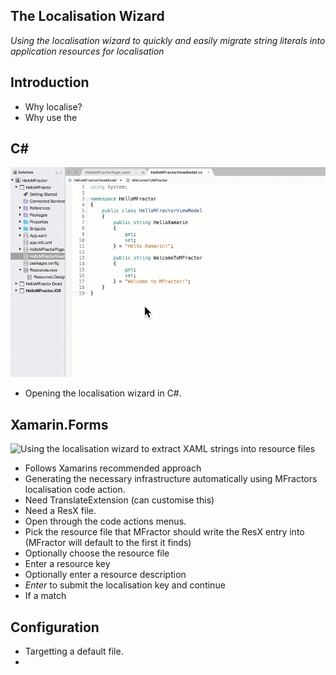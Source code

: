 ## The Localisation Wizard

*Using the localisation wizard to quickly and easily migrate string literals into application resources for localisation*

## Introduction

 - Why localise?
 - Why use the

## C#

![Using the localisation wizard to extract C# strings into resource files](/img/code-actions/csharp/localisation-wizard.gif)

 - Opening the localisation wizard in C#.



## Xamarin.Forms

![Using the localisation wizard to extract XAML strings into resource files](/img/forms/localisation-wizard.gif)

 - Follows Xamarins recommended approach
 - Generating the necessary infrastructure automatically using MFractors localisation code action.
 - Need TranslateExtension (can customise this)
 - Need a ResX file.
 - Open through the code actions menus.
 - Pick the resource file that MFractor should write the ResX entry into (MFractor will default to the first it finds)
 - Optionally choose the resource file
 - Enter a resource key
 - Optionally enter a resource description
 - *Enter* to submit the localisation key and continue
 - If a match

## Configuration

 - Targetting a default file.
 -
